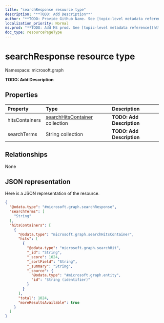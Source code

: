 ```yaml
---
title: "searchResponse resource type"
description: "**TODO: Add Description**"
author: "**TODO: Provide Github Name. See [topic-level metadata reference](https://msgo.azurewebsites.net/add/document/guidelines/metadata.html#topic-level-metadata)**"
localization_priority: Normal
ms.prod: "**TODO: Add MS prod. See [topic-level metadata reference](https://msgo.azurewebsites.net/add/document/guidelines/metadata.html#topic-level-metadata)**"
doc_type: resourcePageType
---
```


# searchResponse resource type


Namespace: microsoft.graph

**TODO: Add Description**

## Properties
|Property|Type|Description|
|:---|:---|:---|
|hitsContainers|[searchHitsContainer](../resources/searchhitscontainer.md) collection|**TODO: Add Description**|
|searchTerms|String collection|**TODO: Add Description**|

## Relationships
None

## JSON representation
Here is a JSON representation of the resource.
<!-- {
  "blockType": "resource",
  "@odata.type": "microsoft.graph.searchResponse"
}
-->
``` json
{
  "@odata.type": "#microsoft.graph.searchResponse",
  "searchTerms": [
    "String"
  ],
  "hitsContainers": [
    {
      "@odata.type": "microsoft.graph.searchHitsContainer",
      "hits": [
        {
          "@odata.type": "microsoft.graph.searchHit",
          "_id": "String",
          "_score": 1024,
          "_sortField": "String",
          "_summary": "String",
          "_source": {
            "@odata.type": "#microsoft.graph.entity",
            "id": "String (identifier)"
          }
        }
      ],
      "total": 1024,
      "moreResultsAvailable": true
    }
  ]
}
```

